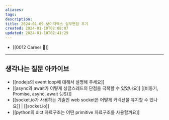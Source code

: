 ```yaml
---
aliases: 
tags: 
description:
title: 2024-01-09 보이저엑스 실무면접 후기
created: 2024-01-10T02:08:07
updated: 2024-01-10T02:41:29
---
```

- [[0012 Career 💼]]
---

## 생각나는 질문 아카이브

- [[nodejs의 event loop에 대해서 설명해 주세요]]
- [[async와 await가 어떻게 싱글스레드의 단점을 극복할 수 있었나요]] [[비동기, Promise, async, await {JS}]]
- [[socket.io가 사용하는 기술인 web socket은 어떻게 커넥션을 유지할 수 있나요]] | [[socket.io]]
- [[python의 dict 자료구조는 어떤 primitive 자료구조를 사용할까요]]
